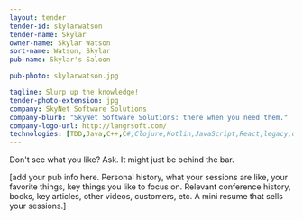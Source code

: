 ```yaml
---
layout: tender
tender-id: skylarwatson
tender-name: Skylar
owner-name: Skylar Watson
sort-name: Watson, Skylar
pub-name: Skylar's Saloon

pub-photo: skylarwatson.jpg

tagline: Slurp up the knowledge!
tender-photo-extension: jpg
company: SkyNet Software Solutions
company-blurb: "SkyNet Software Solutions: there when you need them."
company-logo-url: http://langrsoft.com/
technologies: [TDD,Java,C++,C#,Clojure,Kotlin,JavaScript,React,legacy,design]
---
```

Don't see what you like? Ask. It might just be behind the bar.

[add your pub info here. Personal history, what your sessions are like, your favorite
things, key things you like to focus on. Relevant conference history, books, key articles,
other videos, customers, etc.
A mini resume that sells your sessions.]
